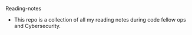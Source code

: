 Reading-notes
+ This repo is a collection of all my reading notes during code fellow ops and Cybersecurity.
